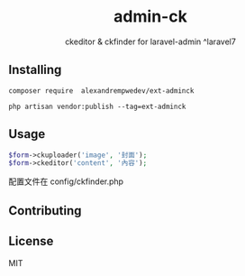 <h1 align="center"> admin-ck </h1>

<p align="center">ckeditor & ckfinder for laravel-admin ^laravel7</p>

## Installing

```shell
composer require  alexandrempwedev/ext-adminck 
```

```shell
php artisan vendor:publish --tag=ext-adminck 
```

## Usage

```php
$form->ckuploader('image', '封面');
$form->ckeditor('content', '內容');
```

配置文件在 config/ckfinder.php

## Contributing

## License

MIT
